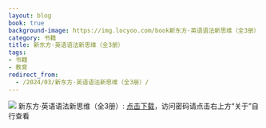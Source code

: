 ```yaml
---
layout: blog
book: true
background-image: https://img.locyoo.com/book新东方·英语语法新思维（全3册）.jpg
category: 书籍
title: 新东方·英语语法新思维（全3册）
tags:
- 书籍
- 教育
redirect_from:
  - /2024/03/新东方·英语语法新思维（全3册）/
---
```

![](https://img.locyoo.com/book新东方·英语语法新思维（全3册）.jpg)
新东方·英语语法新思维（全3册）: <a name = "ref1" href="https://url18.ctfile.com/f/50983618-1380725215-ebf1a1?p=3619">点击下载</a>，访问密码请点击右上方“关于”自行查看